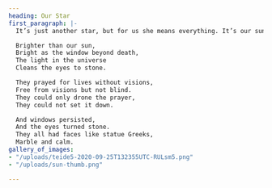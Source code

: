 ```yaml
---
heading: Our Star
first_paragraph: |-
  It’s just another star, but for us she means everything. It’s our sun. Intimidating and sometimes cruel. Here’s Leonard Cohen writing about the sun and love.

  Brighter than our sun,
  Bright as the window beyond death,
  The light in the universe
  Cleans the eyes to stone.

  They prayed for lives without visions,
  Free from visions but not blind.
  They could only drone the prayer,
  They could not set it down.

  And windows persisted,
  And the eyes turned stone.
  They all had faces like statue Greeks,
  Marble and calm.
gallery_of_images:
- "/uploads/teide5-2020-09-25T132355UTC-RULsm5.png"
- "/uploads/sun-thumb.png"

---
```

